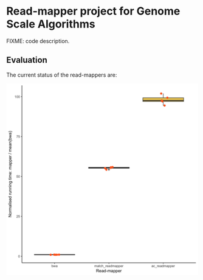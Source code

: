 # Read-mapper project for Genome Scale Algorithms

FIXME: code description.

## Evaluation

The current status of the read-mappers are:

![](evaluation-report.txt.png)
